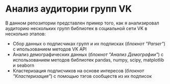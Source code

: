 ﻿# Анализ аудитории групп VK
В данном репозитории представлен пример того, как я анализировал аудиторию нескольких групп библиотек в социальной сети VK в несколько этапов:

+ Сбор данных о подписчиках групп и их подписках (*блокнот "Parser"*) с ипользованием методов VK API
+ Анализ демографических данных (*блокнот "Анализ Демографии"*) с использованием методов библиотек pandas, numpy, scipy, matplotlib и seaborn
+ Кластеризация подписчиков на основе интересов (*блокнот "Кластеризация"*) с помощью тэгов сообществ из их подписок

